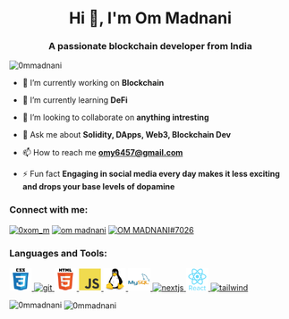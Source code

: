 <h1 align="center">Hi 👋, I'm Om Madnani</h1>
<h3 align="center">A passionate blockchain developer from India</h3>

<p align="left"> <img src="https://komarev.com/ghpvc/?username=0mmadnani&label=Profile%20views&color=0e75b6&style=flat" alt="0mmadnani" /> </p>

- 🔭 I’m currently working on **Blockchain**

- 🌱 I’m currently learning **DeFi**

- 👯 I’m looking to collaborate on **anything intresting**

- 💬 Ask me about **Solidity, DApps, Web3, Blockchain Dev**

- 📫 How to reach me **omy6457@gmail.com**

- ⚡ Fun fact **Engaging in social media every day makes it less exciting and drops your base levels of dopamine**

<h3 align="left">Connect with me:</h3>
<p align="left">
<a href="https://twitter.com/0xom_m" target="blank"><img align="center" src="https://raw.githubusercontent.com/rahuldkjain/github-profile-readme-generator/master/src/images/icons/Social/twitter.svg" alt="0xom_m" height="30" width="40" /></a>
<a href="https://linkedin.com/in/om madnani" target="blank"><img align="center" src="https://raw.githubusercontent.com/rahuldkjain/github-profile-readme-generator/master/src/images/icons/Social/linked-in-alt.svg" alt="om madnani" height="30" width="40" /></a>
<a href="https://discord.gg/OM MADNANI#7026" target="blank"><img align="center" src="https://raw.githubusercontent.com/rahuldkjain/github-profile-readme-generator/master/src/images/icons/Social/discord.svg" alt="OM MADNANI#7026" height="30" width="40" /></a>
</p>

<h3 align="left">Languages and Tools:</h3>
<p align="left"> <a href="https://www.w3schools.com/css/" target="_blank" rel="noreferrer"> <img src="https://raw.githubusercontent.com/devicons/devicon/master/icons/css3/css3-original-wordmark.svg" alt="css3" width="40" height="40"/> </a> <a href="https://git-scm.com/" target="_blank" rel="noreferrer"> <img src="https://www.vectorlogo.zone/logos/git-scm/git-scm-icon.svg" alt="git" width="40" height="40"/> </a> <a href="https://www.w3.org/html/" target="_blank" rel="noreferrer"> <img src="https://raw.githubusercontent.com/devicons/devicon/master/icons/html5/html5-original-wordmark.svg" alt="html5" width="40" height="40"/> </a> <a href="https://developer.mozilla.org/en-US/docs/Web/JavaScript" target="_blank" rel="noreferrer"> <img src="https://raw.githubusercontent.com/devicons/devicon/master/icons/javascript/javascript-original.svg" alt="javascript" width="40" height="40"/> </a> <a href="https://www.linux.org/" target="_blank" rel="noreferrer"> <img src="https://raw.githubusercontent.com/devicons/devicon/master/icons/linux/linux-original.svg" alt="linux" width="40" height="40"/> </a> <a href="https://www.mysql.com/" target="_blank" rel="noreferrer"> <img src="https://raw.githubusercontent.com/devicons/devicon/master/icons/mysql/mysql-original-wordmark.svg" alt="mysql" width="40" height="40"/> </a> <a href="https://nextjs.org/" target="_blank" rel="noreferrer"> <img src="https://cdn.worldvectorlogo.com/logos/nextjs-2.svg" alt="nextjs" width="40" height="40"/> </a> <a href="https://reactjs.org/" target="_blank" rel="noreferrer"> <img src="https://raw.githubusercontent.com/devicons/devicon/master/icons/react/react-original-wordmark.svg" alt="react" width="40" height="40"/> </a> <a href="https://tailwindcss.com/" target="_blank" rel="noreferrer"> <img src="https://www.vectorlogo.zone/logos/tailwindcss/tailwindcss-icon.svg" alt="tailwind" width="40" height="40"/> </a> </p>

<p><img align="left" src="https://github-readme-stats.vercel.app/api/top-langs?username=0mmadnani&show_icons=true&locale=en&layout=compact" alt="0mmadnani" /></p>

<p>&nbsp;<img align="center" src="https://github-readme-stats.vercel.app/api?username=0mmadnani&show_icons=true&locale=en" alt="0mmadnani" /></p>

